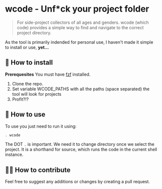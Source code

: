 # wcode - Unf*ck your project folder

> For side-project collectors of all ages and genders.
wcode (which code) provides a simple way to find and navigate to the correct project directory.

As the tool is primarily indended for personal use, I haven't made it simple to install or use, **yet...**

## 🌱 How to install
**Prerequesites**
You must have [fzf](https://github.com/junegunn/fzf) installed.

1. Clone the repo.
2. Set variable WCODE_PATHS with all the paths (space separated) the tool will look for projects
3. Profit?!?

## 🌷 How to use
To use you just need to run it using:
```sh
. wcode
```

The DOT `.` is important. We need it to change directory once we select the project. It is a shorthand for source, which runs the code in the current shell instance.

## 🧑‍🌾 How to contribute
Feel free to suggest any additions or changes by creating a pull request.
